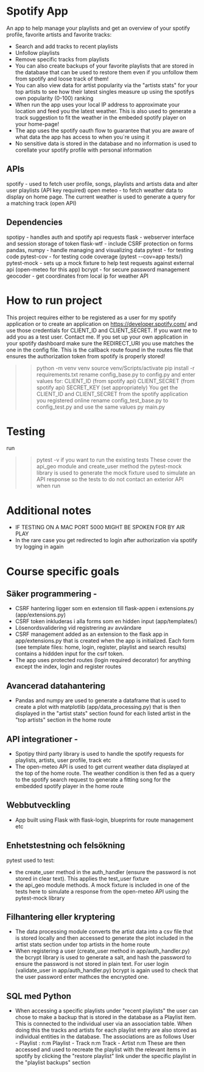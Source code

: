 # Spotify App
An app to help manage your playlists and get an overview of your
spotify profile, favorite artists and favorite tracks:
- Search and add tracks to recent playlists
- Unfollow playlists
- Remove specific tracks from playlists
- You can also create backups of your favorite playlists that are stored in the database that can be used to restore them even if you unfollow them from spotify and loose track of them!
- You can also view data for artist popularity via the "artists stats"
for your top artists to see how their latest singles measure up using the spotifys own popularity (0-100) ranking 
- When run the app uses your local IP address to approximate your
location and feed you the latest weather. This is also used to generate
a track suggestion to fit the weather in the embeded spotify player on
your home-page!
- The app uses the spotify oauth flow to guarantee that you
are aware of what data the app has access to when you´re using it
- No sensitive data is stored in the database and no information is used
to corellate your spotify profile with personal information

## APIs
spotify -  used to fetch user profile, songs, playlists and artists data and alter user playlists (API key required)
open meteo - to fetch weather data to display on home page. The current weather is used to generate a query for a matching track (open API)

## Dependencies
spotipy - handles auth and spotify api requests
flask - webserver interface and session storage of token
flask-wtf - include CSRF protection on forms
pandas, numpy - handle managing and visualizing data
pytest - for testing code
pytest-cov - for testing code coverage (pytest --cov=app tests/)
pytest-mock - sets up a mock fixture to help test requests against external api (open-meteo for this app)
bcrypt - for secure password management
geocoder - get coordinates from local ip for weather API

# How to run project
This project requires either to be registered as a user for my spotify application or to create an application on https://developer.spotify.com/
and use those credentials for CLIENT_ID and CLIENT_SECRET.
If you want me to add you as a test user. Contact me.
If you set up your own application in your spotify dashboard make
sure the REDIRECT_URI you use matches the one in the config file. This is the callback route found in the routes file that ensures the authorization
token from spotify is properly stored!

>>python -m venv venv
>>source venv/Scripts/activate
>>pip install -r requirements.txt
rename config_base.py to config.py and enter values for:
CLIENT_ID (from spotify api)
CLIENT_SECRET (from spotify api)
SECRET_KEY (set appropriately)
You get the CLIENT_ID and CLIENT_SECRET from the spotify application you registered online
rename config_test_base.py to config_test.py and use the same values
>>py main.py

# Testing
run 
>>pytest -v
if you want to run the existing tests
These cover the api_geo module and create_user method
the pytest-mock library is used to generate the mock fixture used to 
simulate an API response so the tests to do not contact an exterior
API when run

# Additional notes
- IF TESTING ON A MAC PORT 5000 MIGHT BE SPOKEN FOR BY AIR PLAY
- In the rare case you get redirected to login after authorization via spotify try logging in again

# Course specific goals

## Säker programmering - 
- CSRF hantering ligger som en extension till flask-appen i extensions.py (app/extensions.py)
- CSRF token inkluderas i alla forms som en hidden input (app/templates/)
- Lösenordsvalidering vid registrering av avvändare
- CSRF management added as an extension to the flask app in app/extensions.py that is created when the app is initialized. Each form (see template files: home, login, register, playlist and search results) contains a hiddden input for the csrf token.
- The app uses protected routes (login required decorator) for anything except the index, login and register routes

## Avancerad datahantering
- Pandas and numpy are used to generate a dataframe that is used to
create a plot with matplotlib (app/data_processing.py) that is then displayed in the "artist stats" section found for each listed artist in the "top artists" section in the home route 

## API integrationer - 
- Spotipy third party library is used to handle the spotify requests for
playlists, artists, user profile, track etc 
- The open-meteo API is used to get current weather data displayed at the
top of the home route. The weather condition is then fed as a query to the spotify search request to generate a fitting song for the embedded 
spotify player in the home route

## Webbutveckling 
- App built using Flask with flask-login, blueprints for route management etc

## Enhetstestning och felsökning 
pytest used to test: 
- the create_user method in the auth_handler (ensure the password is not stored in clear text). This applies the test_user fixture
- the api_geo module methods. A mock fixture is included in one of the
tests here to simulate a response from the open-meteo API using the 
pytest-mock library

## Filhantering eller kryptering
- The data processing module converts the artist data into a csv file
that is stored locally and then accessed to generate the plot included in 
the artist stats section under top artists in the home route
- When registering a user (create_user method in app/auth_handler.py) the bcrypt library is used to generate a salt, and hash the password to ensure
the password is not stored in plain text. For user login (validate_user in app/auth_handler.py) bcrypt is again used to check that the user
password enter mathces the encrypted one.

## SQL med Python
- When accessing a specific playlists under "recent playlists" the user can chose to make a backup that is stored in the database as a Playlist item. This is connected to the individual user via an association table.
When doing this the tracks and artists for each playlist entry are also stored as individual entities in the database. 
The associations are as follows
User - Playlist : n:m
Playlist - Track n:m
Track - Artist n:m
These are then accessed and used to recreate the playlist with the
relevant items in spotify by clicking the "restore playlist" link under the specific playlist in the "playlist backups" section